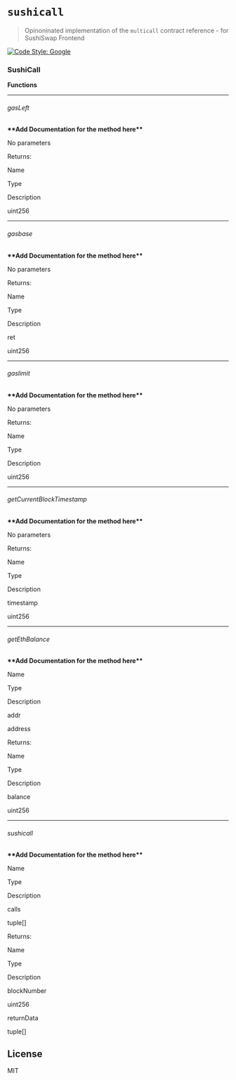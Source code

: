 # `sushicall`

> Opinoninated implementation of the `multicall` contract reference - for SushiSwap Frontend


[![Code Style: Google](https://img.shields.io/badge/code%20style-google-blueviolet.svg)](https://github.com/google/gts)



### SushiCall

**Functions**

___

###### gasLeft

**\*\*Add Documentation for the method here\*\***

No parameters

Returns:

Name

Type

Description

uint256

___

###### gasbase

**\*\*Add Documentation for the method here\*\***

No parameters

Returns:

Name

Type

Description

ret

uint256

___

###### gaslimit

**\*\*Add Documentation for the method here\*\***

No parameters

Returns:

Name

Type

Description

uint256

___

###### getCurrentBlockTimestamp

**\*\*Add Documentation for the method here\*\***

No parameters

Returns:

Name

Type

Description

timestamp

uint256

___

###### getEthBalance

**\*\*Add Documentation for the method here\*\***

Name

Type

Description

addr

address

Returns:

Name

Type

Description

balance

uint256

___

###### sushicall

**\*\*Add Documentation for the method here\*\***

Name

Type

Description

calls

tuple\[\]

Returns:

Name

Type

Description

blockNumber

uint256

returnData

tuple\[\]


## License

MIT
